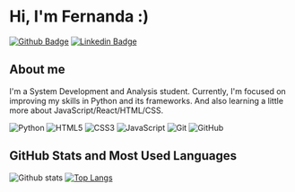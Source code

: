 # Hi, I'm Fernanda :)

[![Github Badge](https://img.shields.io/badge/-Github-000?style=flat-square&logo=Github&logoColor=white&link=https://github.com/fagnerpsantos)](https://github.com/fernandastopa)
[![Linkedin Badge](https://img.shields.io/badge/-LinkedIn-blue?style=flat-square&logo=Linkedin&logoColor=white&link=https://www.linkedin.com/in/fagnerpsantos/)](https://www.linkedin.com/in/fernandastopa/)

## About me

I'm a System Development and Analysis student. Currently, I'm focused on improving my skills in Python and its frameworks. And also learning a little more about JavaScript/React/HTML/CSS.

![Python](https://img.shields.io/badge/-Python-black?style=flat-square&logo=python)
![HTML5](https://img.shields.io/badge/-HTML5-E34F26?style=flat-square&logo=html5&logoColor=white)
![CSS3](https://img.shields.io/badge/-CSS3-1572B6?style=flat-square&logo=css3)
![JavaScript](https://img.shields.io/badge/-JavaScript-black?style=flat-square&logo=javascript)
![Git](https://img.shields.io/badge/-Git-black?style=flat-square&logo=git)
![GitHub](https://img.shields.io/badge/-GitHub-181717?style=flat-square&logo=github)

## GitHub Stats and Most Used Languages

![Github stats](https://github-readme-stats.vercel.app/api?username=fernandastopa&hide=issues&theme=dracula&show_icons=true&hide_border=false&count_private=true&include_all_commits=true&line_height=24.5)
[![Top Langs](https://github-readme-stats.vercel.app/api/top-langs/?username=fernandastopa&layout=compact&theme=dracula&langs_count=10)](https://github.com/giuliabriao/github-readme-stats)
